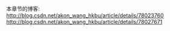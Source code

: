 本章节的博客:
http://blog.csdn.net/akon_wang_hkbu/article/details/78023760
http://blog.csdn.net/akon_wang_hkbu/article/details/78027671
